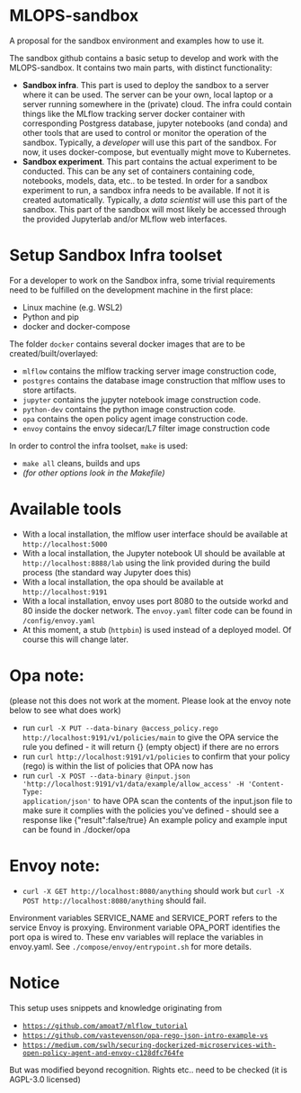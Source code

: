 # MLOPS-sandbox
A proposal for the sandbox environment and examples how to use it.

The sandbox github contains a basic setup to develop and work with the MLOPS-sandbox. It contains two main parts, with distinct functionality:
- __Sandbox infra__. This part is used to deploy the sandbox to a server where it can be used. The server can be your own, local laptop or a server running somewhere in the (private) cloud. The infra could contain things like the MLflow tracking server docker container with corresponding Postgress database, jupyter notebooks (and conda) and other tools that are used to control or monitor the operation of the sandbox. Typically, a _developer_ will use this part of the sandbox. For now, it uses docker-compose, but eventually might move to Kubernetes.
- __Sandbox experiment__. This part contains the actual experiment to be conducted. This can be any set of containers containing code, notebooks, models, data, etc.. to be tested. In order for a sandbox experiment to run, a sandbox infra needs to be available. If not it is created automatically. Typically, a _data scientist_ will use this part of the sandbox. This part of the sandbox will most likely be accessed through the provided Jupyterlab and/or MLflow web interfaces.

# Setup Sandbox Infra toolset
 For a developer to work on the Sandbox infra, some trivial requirements need to be fulfilled on the development machine in the first place:
- Linux machine (e.g. WSL2) 
- Python and pip
- docker and docker-compose

The folder <code>docker</code> contains several docker images that are to be created/built/overlayed:
- <code>mlflow</code> contains the mlflow tracking server image construction code,
- <code>postgres</code> contains the database image construction that mlflow uses to store artifacts.
- <code>jupyter</code> contains the jupyter notebook image construction code.
- <code>python-dev</code> contains the python image construction code.
- <code>opa</code> contains the open policy agent image construction code.
- <code>envoy</code> contains the envoy sidecar/L7 filter image construction code

In order to control the infra toolset, <code>make</code> is used:
- <code>make all</code> cleans, builds and ups
- *(for other options look in the Makefile)*

# Available tools
- With a local installation, the mlflow user interface should be available at <code>http://localhost:5000</code>
- With a local installation, the Jupyter notebook UI should be available at <code>http://localhost:8888/lab</code> using the link provided during the build process (the standard way Jupyter does this)
- With a local installation, the opa should be available at <code>http://localhost:9191</code>
- With a local installation, envoy uses port 8080 to the outside workd and 80 inside the docker network. The <code>envoy.yaml</code> filter code can be found in <code>/config/envoy.yaml</code>
- At this moment, a stub (<code>httpbin</code>) is used instead of a deployed model. Of course this will change later.

# Opa note:
(please not this does not work at the moment. Please look at the envoy note below to see what does work)
- run <code>curl -X PUT --data-binary @access_policy.rego http://localhost:9191/v1/policies/main</code> to give the OPA service the rule you defined - it will return {} (empty object) if there are no errors
- run <code>curl http://localhost:9191/v1/policies</code> to confirm that your policy (rego) is within the list of policies that OPA now has
- run <code>curl -X POST --data-binary @input.json 'http://localhost:9191/v1/data/example/allow_access' -H 'Content-Type: application/json'</code> to have OPA scan the contents of the input.json file to make sure it complies with the policies you've defined - should see a response like {"result":false/true}
An example policy and example input can be found in ./docker/opa

# Envoy note:
- <code>curl -X GET http://localhost:8080/anything</code> should work but <code>curl -X POST http://localhost:8080/anything</code> should fail.

Environment variables SERVICE_NAME and SERVICE_PORT refers to the service Envoy is proxying. Environment variable OPA_PORT identifies the port opa is wired to. These env variables will replace the variables in envoy.yaml. See <code>./compose/envoy/entrypoint.sh</code> for more details.

# Notice
This setup uses snippets and knowledge originating from 
- <code>https://github.com/amoat7/mlflow_tutorial</code>
- <code>https://github.com/vastevenson/opa-rego-json-intro-example-vs</code>
- <code>https://medium.com/swlh/securing-dockerized-microservices-with-open-policy-agent-and-envoy-c128dfc764fe</code>

But was modified beyond recognition. Rights etc.. need to be checked (it is AGPL-3.0 licensed)













